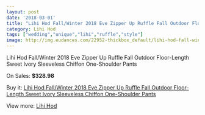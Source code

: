 ```yaml
---
layout: post
date: '2018-03-01'
title: "Lihi Hod Fall/Winter 2018 Eve Zipper Up Ruffle Fall Outdoor Floor-Length Sweet Ivory Sleeveless Chiffon One-Shoulder Pants"
category: Lihi Hod
tags: ["wedding","unique","lihi","ruffle","style"]
image: http://img.eudances.com/22952-thickbox_default/lihi-hod-fall-winter-2018-eve-zipper-up-ruffle-fall-outdoor-floor-length-sweet-ivory-sleeveless-chiffon-one-shoulder-pants.jpg
---
```

Lihi Hod Fall/Winter 2018 Eve Zipper Up Ruffle Fall Outdoor Floor-Length Sweet Ivory Sleeveless Chiffon One-Shoulder Pants

On Sales: **$328.98**
<a href="https://www.eudances.com/en/lihi-hod/7335-lihi-hod-fall-winter-2018-eve-zipper-up-ruffle-fall-outdoor-floor-length-sweet-ivory-sleeveless-chiffon-one-shoulder-pants.html"><amp-img layout="responsive" width="600" height="600" src="//img.eudances.com/22952-thickbox_default/lihi-hod-fall-winter-2018-eve-zipper-up-ruffle-fall-outdoor-floor-length-sweet-ivory-sleeveless-chiffon-one-shoulder-pants.jpg" alt="Lihi Hod Fall/Winter 2018 Eve Zipper Up Ruffle Fall Outdoor Floor-Length Sweet Ivory Sleeveless Chiffon One-Shoulder Pants 0" /></a>
<a href="https://www.eudances.com/en/lihi-hod/7335-lihi-hod-fall-winter-2018-eve-zipper-up-ruffle-fall-outdoor-floor-length-sweet-ivory-sleeveless-chiffon-one-shoulder-pants.html"><amp-img layout="responsive" width="600" height="600" src="//img.eudances.com/22955-thickbox_default/lihi-hod-fall-winter-2018-eve-zipper-up-ruffle-fall-outdoor-floor-length-sweet-ivory-sleeveless-chiffon-one-shoulder-pants.jpg" alt="Lihi Hod Fall/Winter 2018 Eve Zipper Up Ruffle Fall Outdoor Floor-Length Sweet Ivory Sleeveless Chiffon One-Shoulder Pants 1" /></a>
<a href="https://www.eudances.com/en/lihi-hod/7335-lihi-hod-fall-winter-2018-eve-zipper-up-ruffle-fall-outdoor-floor-length-sweet-ivory-sleeveless-chiffon-one-shoulder-pants.html"><amp-img layout="responsive" width="600" height="600" src="//img.eudances.com/22954-thickbox_default/lihi-hod-fall-winter-2018-eve-zipper-up-ruffle-fall-outdoor-floor-length-sweet-ivory-sleeveless-chiffon-one-shoulder-pants.jpg" alt="Lihi Hod Fall/Winter 2018 Eve Zipper Up Ruffle Fall Outdoor Floor-Length Sweet Ivory Sleeveless Chiffon One-Shoulder Pants 2" /></a>
<a href="https://www.eudances.com/en/lihi-hod/7335-lihi-hod-fall-winter-2018-eve-zipper-up-ruffle-fall-outdoor-floor-length-sweet-ivory-sleeveless-chiffon-one-shoulder-pants.html"><amp-img layout="responsive" width="600" height="600" src="//img.eudances.com/22953-thickbox_default/lihi-hod-fall-winter-2018-eve-zipper-up-ruffle-fall-outdoor-floor-length-sweet-ivory-sleeveless-chiffon-one-shoulder-pants.jpg" alt="Lihi Hod Fall/Winter 2018 Eve Zipper Up Ruffle Fall Outdoor Floor-Length Sweet Ivory Sleeveless Chiffon One-Shoulder Pants 3" /></a>

Buy it: [Lihi Hod Fall/Winter 2018 Eve Zipper Up Ruffle Fall Outdoor Floor-Length Sweet Ivory Sleeveless Chiffon One-Shoulder Pants](https://www.eudances.com/en/lihi-hod/7335-lihi-hod-fall-winter-2018-eve-zipper-up-ruffle-fall-outdoor-floor-length-sweet-ivory-sleeveless-chiffon-one-shoulder-pants.html "Lihi Hod Fall/Winter 2018 Eve Zipper Up Ruffle Fall Outdoor Floor-Length Sweet Ivory Sleeveless Chiffon One-Shoulder Pants")

View more: [Lihi Hod](https://www.eudances.com/en/112-lihi-hod "Lihi Hod")